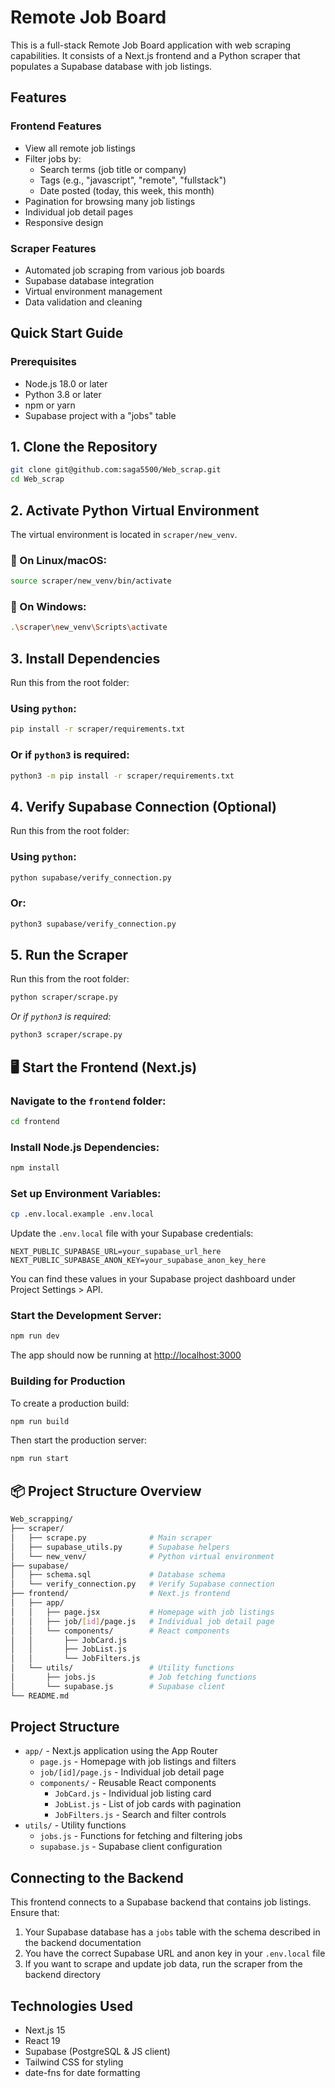 # Remote Job Board

This is a full-stack Remote Job Board application with web scraping capabilities. It consists of a Next.js frontend and a Python scraper that populates a Supabase database with job listings.

## Features

### Frontend Features
- View all remote job listings
- Filter jobs by:
  - Search terms (job title or company)
  - Tags (e.g., "javascript", "remote", "fullstack")
  - Date posted (today, this week, this month)
- Pagination for browsing many job listings
- Individual job detail pages
- Responsive design

### Scraper Features
- Automated job scraping from various job boards
- Supabase database integration
- Virtual environment management
- Data validation and cleaning

## Quick Start Guide

### Prerequisites

- Node.js 18.0 or later
- Python 3.8 or later
- npm or yarn
- Supabase project with a "jobs" table

## 1. Clone the Repository

```bash
git clone git@github.com:saga5500/Web_scrap.git
cd Web_scrap
```

## 2. Activate Python Virtual Environment

The virtual environment is located in `scraper/new_venv`.

### 🔹 On Linux/macOS:

```bash
source scraper/new_venv/bin/activate
```

### 🔹 On Windows:

```bash
.\scraper\new_venv\Scripts\activate
```

## 3. Install Dependencies

Run this from the root folder:

### Using `python`:

```bash
pip install -r scraper/requirements.txt
```

### Or if `python3` is required:

```bash
python3 -m pip install -r scraper/requirements.txt
```

## 4. Verify Supabase Connection (Optional)

Run this from the root folder:

### Using `python`:

```bash
python supabase/verify_connection.py
```

### Or:

```bash
python3 supabase/verify_connection.py
```

## 5. Run the Scraper

Run this from the root folder:

```bash
python scraper/scrape.py
```

*Or if `python3` is required:*

```bash
python3 scraper/scrape.py
```

## 🖥️ Start the Frontend (Next.js)

### Navigate to the `frontend` folder:

```bash
cd frontend
```

### Install Node.js Dependencies:

```bash
npm install
```

### Set up Environment Variables:

```bash
cp .env.local.example .env.local
```

Update the `.env.local` file with your Supabase credentials:
```
NEXT_PUBLIC_SUPABASE_URL=your_supabase_url_here
NEXT_PUBLIC_SUPABASE_ANON_KEY=your_supabase_anon_key_here
```

You can find these values in your Supabase project dashboard under Project Settings > API.

### Start the Development Server:

```bash
npm run dev
```

The app should now be running at [http://localhost:3000](http://localhost:3000)

### Building for Production

To create a production build:

```bash
npm run build
```

Then start the production server:

```bash
npm run start
```

## 📦 Project Structure Overview

```bash
Web_scrapping/
├── scraper/
│   ├── scrape.py              # Main scraper
│   ├── supabase_utils.py      # Supabase helpers
│   └── new_venv/              # Python virtual environment
├── supabase/
│   ├── schema.sql             # Database schema
│   └── verify_connection.py   # Verify Supabase connection
├── frontend/                  # Next.js frontend
│   ├── app/
│   │   ├── page.jsx           # Homepage with job listings
│   │   ├── job/[id]/page.js   # Individual job detail page
│   │   └── components/        # React components
│   │       ├── JobCard.js
│   │       ├── JobList.js
│   │       └── JobFilters.js
│   └── utils/                 # Utility functions
│       ├── jobs.js            # Job fetching functions
│       └── supabase.js        # Supabase client
└── README.md
```

## Project Structure

- `app/` - Next.js application using the App Router
  - `page.js` - Homepage with job listings and filters
  - `job/[id]/page.js` - Individual job detail page
  - `components/` - Reusable React components
    - `JobCard.js` - Individual job listing card
    - `JobList.js` - List of job cards with pagination
    - `JobFilters.js` - Search and filter controls
- `utils/` - Utility functions
  - `jobs.js` - Functions for fetching and filtering jobs
  - `supabase.js` - Supabase client configuration

## Connecting to the Backend

This frontend connects to a Supabase backend that contains job listings. Ensure that:

1. Your Supabase database has a `jobs` table with the schema described in the backend documentation
2. You have the correct Supabase URL and anon key in your `.env.local` file
3. If you want to scrape and update job data, run the scraper from the backend directory

## Technologies Used

- Next.js 15
- React 19
- Supabase (PostgreSQL & JS client)
- Tailwind CSS for styling
- date-fns for date formatting